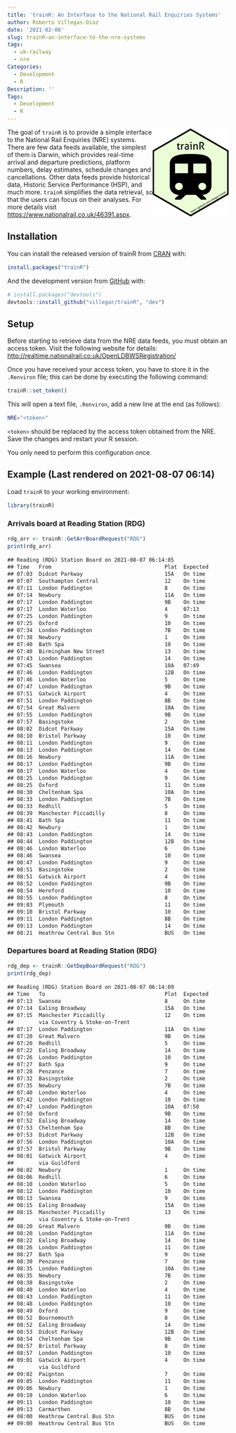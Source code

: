 ```yaml
---
title: 'trainR: An Interface to the National Rail Enquiries Systems'
author: Roberto Villegas-Diaz
date: '2021-02-08'
slug: trainR-an-interface-to-the-nre-systems
tags:
  - uk-railway
  - nre
Categories:
  - Development
  - R
Description: ''
Tags:
  - Development
  - R
---
```


<img src="https://raw.githubusercontent.com/villegar/trainR/main/inst/images/logo.png" alt="logo" align="right" height=200px/>

The goal of `trainR` is to provide a simple interface to the 
National Rail Enquiries (NRE) systems. There are few data feeds 
available, the simplest of them is Darwin, which provides real-time 
arrival and departure predictions, platform numbers, delay estimates, 
schedule changes and cancellations. Other data feeds provide historical 
data, Historic Service Performance (HSP), and much more. `trainR` 
simplifies the data retrieval, so that the users can focus on their 
analyses. For more details visit 
https://www.nationalrail.co.uk/46391.aspx.

## Installation

You can install the released version of trainR from [CRAN](https://CRAN.R-project.org) with:

``` r
install.packages("trainR")
```

And the development version from [GitHub](https://github.com/) with:

``` r
# install.packages("devtools")
devtools::install_github("villegar/trainR", "dev")
```

## Setup
Before starting to retrieve data from the NRE data feeds, you must obtain an access token. 
Visit the following website for details: http://realtime.nationalrail.co.uk/OpenLDBWSRegistration/

Once you have received your access token, you have to store it in the `.Renviron` file; this can be 
done by executing the following command:


```r
trainR::set_token()
```

This will open a text file, `.Renviron`, add a new line at the end (as follows):

```bash
NRE="<token>"
```

`<token>` should be replaced by the access token obtained from the NRE. Save the changes and restart 
your R session.

You only need to perform this configuration once.

## Example (Last rendered on 2021-08-07 06:14)

Load `trainR` to your working environment:

```r
library(trainR)
```

### Arrivals board at Reading Station (RDG)


```r
rdg_arr <- trainR::GetArrBoardRequest("RDG")
print(rdg_arr)
```

```
## Reading (RDG) Station Board on 2021-08-07 06:14:05
## Time   From                                    Plat  Expected
## 07:03  Didcot Parkway                          15A   On time
## 07:07  Southampton Central                     12    On time
## 07:11  London Paddington                       8     On time
## 07:14  Newbury                                 11A   On time
## 07:17  London Paddington                       9B    On time
## 07:17  London Waterloo                         4     07:13
## 07:25  London Paddington                       9     On time
## 07:25  Oxford                                  10    On time
## 07:34  London Paddington                       7B    On time
## 07:38  Newbury                                 1     On time
## 07:40  Bath Spa                                10    On time
## 07:40  Birmingham New Street                   13    On time
## 07:43  London Paddington                       14    On time
## 07:45  Swansea                                 10A   07:49
## 07:46  London Paddington                       12B   On time
## 07:46  London Waterloo                         5     On time
## 07:47  London Paddington                       9B    On time
## 07:51  Gatwick Airport                         4     On time
## 07:51  London Paddington                       8B    On time
## 07:54  Great Malvern                           10A   On time
## 07:55  London Paddington                       9B    On time
## 07:57  Basingstoke                             2     On time
## 08:02  Didcot Parkway                          15A   On time
## 08:10  Bristol Parkway                         10    On time
## 08:11  London Paddington                       9     On time
## 08:13  London Paddington                       14    On time
## 08:16  Newbury                                 11A   On time
## 08:17  London Paddington                       9B    On time
## 08:17  London Waterloo                         4     On time
## 08:25  London Paddington                       9     On time
## 08:25  Oxford                                  11    On time
## 08:30  Cheltenham Spa                          10A   On time
## 08:33  London Paddington                       7B    On time
## 08:33  Redhill                                 5     On time
## 08:39  Manchester Piccadilly                   8     On time
## 08:41  Bath Spa                                11    On time
## 08:42  Newbury                                 1     On time
## 08:43  London Paddington                       14    On time
## 08:44  London Paddington                       12B   On time
## 08:46  London Waterloo                         6     On time
## 08:46  Swansea                                 10    On time
## 08:47  London Paddington                       9     On time
## 08:51  Basingstoke                             2     On time
## 08:51  Gatwick Airport                         4     On time
## 08:52  London Paddington                       9B    On time
## 08:54  Hereford                                10    On time
## 08:55  London Paddington                       8     On time
## 09:03  Plymouth                                11    On time
## 09:10  Bristol Parkway                         10    On time
## 09:11  London Paddington                       8B    On time
## 09:13  London Paddington                       14    On time
## 08:21  Heathrow Central Bus Stn                BUS   On time
```

### Departures board at Reading Station (RDG)


```r
rdg_dep <- trainR::GetDepBoardRequest("RDG")
print(rdg_dep)
```

```
## Reading (RDG) Station Board on 2021-08-07 06:14:09
## Time   To                                      Plat  Expected
## 07:13  Swansea                                 8     On time
## 07:14  Ealing Broadway                         15A   On time
## 07:15  Manchester Piccadilly                   12    On time
##        via Coventry & Stoke-on-Trent           
## 07:17  London Paddington                       11A   On time
## 07:20  Great Malvern                           9B    On time
## 07:20  Redhill                                 5     On time
## 07:22  Ealing Broadway                         14    On time
## 07:26  London Paddington                       10    On time
## 07:27  Bath Spa                                9     On time
## 07:28  Penzance                                7     On time
## 07:32  Basingstoke                             2     On time
## 07:35  Newbury                                 7B    On time
## 07:40  London Waterloo                         4     On time
## 07:42  London Paddington                       10    On time
## 07:47  London Paddington                       10A   07:50
## 07:50  Oxford                                  9B    On time
## 07:52  Ealing Broadway                         14    On time
## 07:53  Cheltenham Spa                          8B    On time
## 07:53  Didcot Parkway                          12B   On time
## 07:56  London Paddington                       10A   On time
## 07:57  Bristol Parkway                         9B    On time
## 08:01  Gatwick Airport                         4     On time
##        via Guildford                           
## 08:02  Newbury                                 1     On time
## 08:06  Redhill                                 6     On time
## 08:10  London Waterloo                         5     On time
## 08:12  London Paddington                       10    On time
## 08:13  Swansea                                 9     On time
## 08:15  Ealing Broadway                         15A   On time
## 08:15  Manchester Piccadilly                   13    On time
##        via Coventry & Stoke-on-Trent           
## 08:20  Great Malvern                           9B    On time
## 08:20  London Paddington                       11A   On time
## 08:22  Ealing Broadway                         14    On time
## 08:26  London Paddington                       11    On time
## 08:27  Bath Spa                                9     On time
## 08:30  Penzance                                7     On time
## 08:35  London Paddington                       10A   On time
## 08:35  Newbury                                 7B    On time
## 08:38  Basingstoke                             2     On time
## 08:40  London Waterloo                         4     On time
## 08:43  London Paddington                       11    On time
## 08:48  London Paddington                       10    On time
## 08:49  Oxford                                  9     On time
## 08:52  Bournemouth                             8     On time
## 08:52  Ealing Broadway                         14    On time
## 08:53  Didcot Parkway                          12B   On time
## 08:54  Cheltenham Spa                          9B    On time
## 08:57  Bristol Parkway                         8     On time
## 08:57  London Paddington                       10    On time
## 09:01  Gatwick Airport                         4     On time
##        via Guildford                           
## 09:02  Paignton                                7     On time
## 09:05  London Paddington                       11    On time
## 09:06  Newbury                                 1     On time
## 09:10  London Waterloo                         6     On time
## 09:11  London Paddington                       10    On time
## 09:13  Carmarthen                              8B    On time
## 08:00  Heathrow Central Bus Stn                BUS   On time
## 09:00  Heathrow Central Bus Stn                BUS   On time
```
